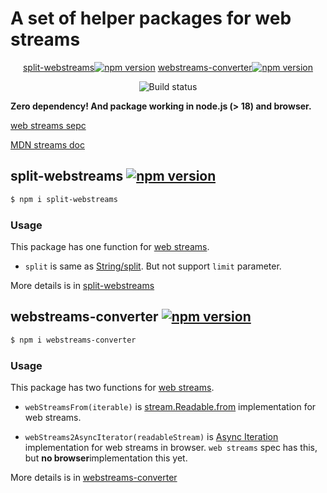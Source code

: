 # A set of helper packages for web streams

<div align="center">

[split-webstreams![npm version](https://img.shields.io/npm/v/split-webstreams.svg?style=flat-square)](https://www.npmjs.com/package/split-webstreams)
[webstreams-converter![npm version](https://img.shields.io/npm/v/webstreams-converter.svg?style=flat-square)](https://www.npmjs.com/package/webstreams-converter)

![Build status](https://img.shields.io/github/workflow/status/zizifn/webstreams-helper/CI/main)

</div>

**Zero dependency! And package working in node.js (> 18) and browser.**

[web streams sepc](https://streams.spec.whatwg.org/)

[MDN streams doc](https://developer.mozilla.org/en-US/docs/Web/API/Streams_API)

## split-webstreams [![npm version](https://img.shields.io/npm/v/split-webstreams.svg?style=flat-square)](https://www.npmjs.com/package/split-webstreams)

```bash
$ npm i split-webstreams
```

### Usage

This package has one function for [web streams](https://streams.spec.whatwg.org/).

- `split` is same as [String/split](https://developer.mozilla.org/en-US/docs/Web/JavaScript/Reference/Global_Objects/String/split). But not support `limit` parameter.

More details is in [split-webstreams](./packages/split-webstreams/README.md)

## webstreams-converter [![npm version](https://img.shields.io/npm/v/webstreams-converter.svg?style=flat-square)](https://www.npmjs.com/package/webstreams-converter)

```bash
$ npm i webstreams-converter
```

### Usage

This package has two functions for [web streams](https://streams.spec.whatwg.org/).

- `webStreamsFrom(iterable)` is [stream.Readable.from](https://nodejs.org/api/stream.html#streamreadablefromiterable-options) implementation for web streams.

- `webStreams2AsyncIterator(readableStream)` is [Async Iteration](https://nodejs.org/api/webstreams.html#async-iteration) implementation for web streams in browser. `web streams` spec has this, but **no browser**implementation this yet.

More details is in [webstreams-converter](./packages/webstreams-converter/README.md)
